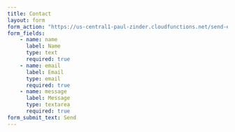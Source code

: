 ```yaml
---
title: Contact
layout: form
form_action: "https://us-central1-paul-zinder.cloudfunctions.net/send-email"
form_fields:
    - name: name
      label: Name
      type: text
      required: true
    - name: email
      label: Email
      type: email
      required: true
    - name: message
      label: Message
      type: textarea
      required: true
form_submit_text: Send
---
```

